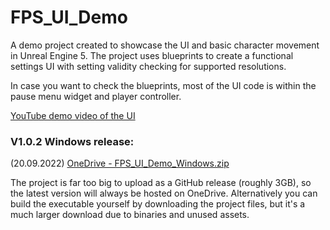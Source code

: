 # FPS_UI_Demo
A demo project created to showcase the UI and basic character movement in Unreal Engine 5.
The project uses blueprints to create a functional settings UI with setting validity checking for supported resolutions.


In case you want to check the blueprints, most of the UI code is within the pause menu widget and player controller.

[YouTube demo video of the UI](https://youtu.be/lBmcHuFDDTQ)

### V1.0.2 Windows release:
(20.09.2022) [OneDrive - FPS_UI_Demo_Windows.zip](https://1drv.ms/u/s!Al42uRBk2dGGuFlodRFBNiOgGPCx?e=0enrBS)

The project is far too big to upload as a GitHub release (roughly 3GB), so the latest version will always be hosted on OneDrive. 
Alternatively you can build the executable yourself by downloading the project files, but it's a much larger download due to binaries and unused assets.
